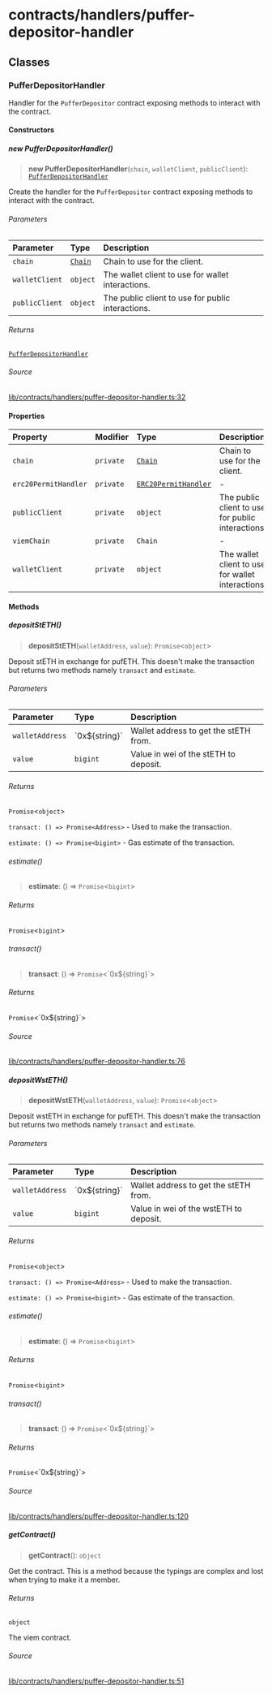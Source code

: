 # contracts/handlers/puffer-depositor-handler

## Classes

### PufferDepositorHandler

Handler for the `PufferDepositor` contract exposing methods to
interact with the contract.

#### Constructors

##### new PufferDepositorHandler()

> **new PufferDepositorHandler**(`chain`, `walletClient`, `publicClient`): [`PufferDepositorHandler`](puffer-depositor-handler.md#pufferdepositorhandler)

Create the handler for the `PufferDepositor` contract exposing
methods to interact with the contract.

###### Parameters

| Parameter | Type | Description |
| :------ | :------ | :------ |
| `chain` | [`Chain`](../../chains/constants.md#chain) | Chain to use for the client. |
| `walletClient` | `object` | The wallet client to use for wallet interactions. |
| `publicClient` | `object` | The public client to use for public interactions. |

###### Returns

[`PufferDepositorHandler`](puffer-depositor-handler.md#pufferdepositorhandler)

###### Source

[lib/contracts/handlers/puffer-depositor-handler.ts:32](https://github.com/PufferFinance/puffer-sdk/blob/e2b72bf4bfc4848e2d2cb232e4eef09072a65670/lib/contracts/handlers/puffer-depositor-handler.ts#L32)

#### Properties

| Property | Modifier | Type | Description |
| :------ | :------ | :------ | :------ |
| `chain` | `private` | [`Chain`](../../chains/constants.md#chain) | Chain to use for the client. |
| `erc20PermitHandler` | `private` | [`ERC20PermitHandler`](erc20-permit-handler.md#erc20permithandler) | - |
| `publicClient` | `private` | `object` | The public client to use for public interactions. |
| `viemChain` | `private` | `Chain` | - |
| `walletClient` | `private` | `object` | The wallet client to use for wallet interactions. |

#### Methods

##### depositStETH()

> **depositStETH**(`walletAddress`, `value`): `Promise`\<`object`\>

Deposit stETH in exchange for pufETH. This doesn't make the
transaction but returns two methods namely `transact` and
`estimate`.

###### Parameters

| Parameter | Type | Description |
| :------ | :------ | :------ |
| `walletAddress` | \`0x$\{string\}\` | Wallet address to get the stETH from. |
| `value` | `bigint` | Value in wei of the stETH to deposit. |

###### Returns

`Promise`\<`object`\>

`transact: () => Promise<Address>` - Used to make the
transaction.

`estimate: () => Promise<bigint>` - Gas estimate of the
transaction.

###### estimate()

> **estimate**: () => `Promise`\<`bigint`\>

###### Returns

`Promise`\<`bigint`\>

###### transact()

> **transact**: () => `Promise`\<\`0x$\{string\}\`\>

###### Returns

`Promise`\<\`0x$\{string\}\`\>

###### Source

[lib/contracts/handlers/puffer-depositor-handler.ts:76](https://github.com/PufferFinance/puffer-sdk/blob/e2b72bf4bfc4848e2d2cb232e4eef09072a65670/lib/contracts/handlers/puffer-depositor-handler.ts#L76)

##### depositWstETH()

> **depositWstETH**(`walletAddress`, `value`): `Promise`\<`object`\>

Deposit wstETH in exchange for pufETH. This doesn't make the
transaction but returns two methods namely `transact` and
`estimate`.

###### Parameters

| Parameter | Type | Description |
| :------ | :------ | :------ |
| `walletAddress` | \`0x$\{string\}\` | Wallet address to get the stETH from. |
| `value` | `bigint` | Value in wei of the wstETH to deposit. |

###### Returns

`Promise`\<`object`\>

`transact: () => Promise<Address>` - Used to make the
transaction.

`estimate: () => Promise<bigint>` - Gas estimate of the
transaction.

###### estimate()

> **estimate**: () => `Promise`\<`bigint`\>

###### Returns

`Promise`\<`bigint`\>

###### transact()

> **transact**: () => `Promise`\<\`0x$\{string\}\`\>

###### Returns

`Promise`\<\`0x$\{string\}\`\>

###### Source

[lib/contracts/handlers/puffer-depositor-handler.ts:120](https://github.com/PufferFinance/puffer-sdk/blob/e2b72bf4bfc4848e2d2cb232e4eef09072a65670/lib/contracts/handlers/puffer-depositor-handler.ts#L120)

##### getContract()

> **getContract**(): `object`

Get the contract. This is a method because the typings are complex
and lost when trying to make it a member.

###### Returns

`object`

The viem contract.

###### Source

[lib/contracts/handlers/puffer-depositor-handler.ts:51](https://github.com/PufferFinance/puffer-sdk/blob/e2b72bf4bfc4848e2d2cb232e4eef09072a65670/lib/contracts/handlers/puffer-depositor-handler.ts#L51)
